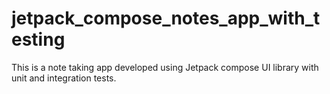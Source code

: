 # jetpack_compose_notes_app_with_testing
This is a note taking app developed using Jetpack compose UI library with unit and integration tests.
